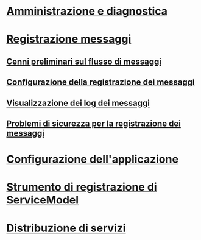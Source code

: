 # [Amministrazione e diagnostica](index.md)
# [Registrazione messaggi](message-logging.md)
## [Cenni preliminari sul flusso di messaggi](message-flow-overview.md)
## [Configurazione della registrazione dei messaggi](configuring-message-logging.md)
## [Visualizzazione dei log dei messaggi](viewing-message-logs.md)
## [Problemi di sicurezza per la registrazione dei messaggi](security-concerns-for-message-logging.md)
# [Configurazione dell'applicazione](configuring-your-application.md)
# [Strumento di registrazione di ServiceModel](servicemodel-registration-tool.md)
# [Distribuzione di servizi](deploying-services.md)
